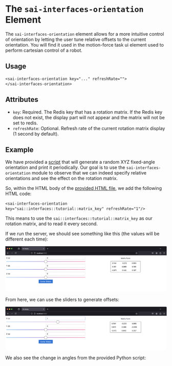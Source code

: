 The `sai-interfaces-orientation` Element
====================================
The `sai-interfaces-orientation` element allows for a more intuitive control of 
orientation by letting the user tune relative offsets to the current orientation.
You will find it used in the motion-force task ui element used to perform cartesian
control of a robot.

## Usage

```
<sai-interfaces-orientation key="..." refreshRate="">
</sai-interfaces-orientation>
```

## Attributes

* `key`: Required. The Redis key that has a rotation matrix. If the Redis key
does not exist, the display part will not appear and the matrix will not be set to redis.
* `refreshRate`: Optional. Refresh rate of the current rotation matrix display (1 second by default).

## Example

We have provided a [script](./writekeys.py) that will generate a random
XYZ fixed-angle orientation and print it periodically. Our goal is to use
the `sai-interfaces-orientation` module to observe that we can indeed specify
relative orientations and see the effect on the rotation matrix.

So, within the HTML body of the [provided HTML file](./orientation.html), 
we add the following HTML code:

```
<sai-interfaces-orientation key="sai::interfaces::tutorial::matrix_key" refreshRate="1"/>
```

This means to use the `sai::interfaces::tutorial::matrix_key` as our rotation matrix, 
and to read it every second.

If we run the server, we should see something like this (the values will be different each time):

![](./ori1.png)

From here, we can use the sliders to generate offsets:

![](./ori2.png)

We also see the change in angles from the provided Python script:
